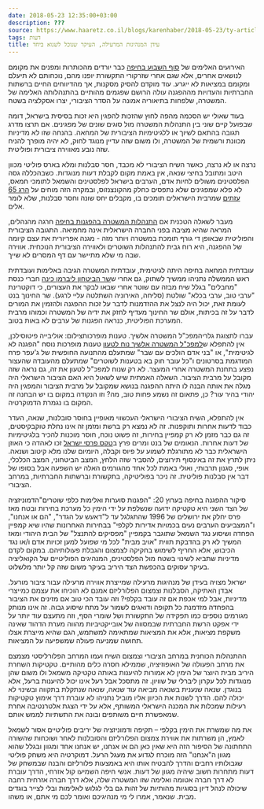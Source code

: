 ```yaml
---
date: 2018-05-23 12:35:00+03:00
description: ???
source: https://www.haaretz.co.il/blogs/karenhaber/2018-05-23/ty-article/0000017f-f8f0-ddde-abff-fcf546200000
tags: דעות
title: עידן המנהיגות המרעילה, העיקר שנוכל לשנוא ביחד
---
```


האירועים האלימים של [סוף השבוע בחיפה](/news/law/2018-05-21/ty-article/0000017f-f057-da6f-a77f-f85ffdd10000) כבר יורדים מהכותרות ומפנים את מקומם לנושאים אחרים, אלא שגם אחרי שזרקורי התקשורת יופנו מהם, נוכחותם לא תיעלם ומקומם במציאות לא ייגרע. עוד מוקדם להסיק מסקנות, אך מהדיווחים החיים ברשתות החברתיות והעדויות מההפגנה עולה הרושם שפגמים מהותיים בהתנהלותה האלימה של המשטרה, שלפחות בתיאוריה אמונה על הסדר הציבורי, יצרו אסקלציה בשטח. 

בעוד שאולי יש הסכמה מהפה לחוץ שהזכות להפגין היא זכות בסיסית בישראל, דומה שבפועל קיים שוני בין התנהלות המשטרה מול סוגים שונים של מפגינים. אם תרצו מדרג תגובה בהתאם לשיוך או ללגיטימיות הציבורית של המחאה. בהנחה שזו לא מדיניות מכוונת ורשמית של המשטרה, ולו משום שזה עדיין מנוגד לחוק, לא יהיה מופרך להניח שזה נובע מאווירה ציבורית ופוליטית. 

נרצה או לא נרצה, כאשר השיח הציבורי לא מכבד, חסר סבלנות ומלא בארס פוליטי מכוון היטב ומתובל בחיצי שנאה, אין באמת מקום לקבלת דעות מנוגדות. כשבהכללה גסה הפלסטינים משולים לחיות אדם, הערבים בישראל לפלסטינים והשמאל לתומכי חמאס, לא פלא שמפגינים שלא נתפסים כחלק מהקונצנזוס, ובמקרה הזה מוחים על [הרג 65 עזתים](/news/politics/2018-05-19/ty-article/0000017f-f026-d487-abff-f3febc9b0000) שמרבית הישראלים תומכים בו, מקבלים יחס שונה וחסר סבלנות, שלא לומר אלים. 

מעבר לשאלה הטכנית אם [התנהלות המשטרה בהפגנות בחיפה](/news/education/2018-05-20/ty-article/.premium/0000017f-f03b-d487-abff-f3ffaec00000) חרגה מהנהלים, המראה שהיא מציבה בפני החברה הישראלית אינה מחמיאה. התגובה הציבורית והפוליטית שבאופן די גורף תומכת במשטרה ויותר מזה - מגנה אפריורית את עצם קיומה של ההפגנה, היא רוח גבית להתנהלות השוטרים ולאווירה הציבורית הנוכחית. אווירה שבה מי שלא מתיישר עם דף המסרים לא שייך. 

עובדתית המחאה בחיפה היתה לגיטימית, עובדתית המשטרה הגיבה באלימות ועובדתית ראש הממשלה נתניהו ממשיך לשתוק, גם אחרי ש[שר הביטחון ליברמן כינה](/news/law/2018-05-20/ty-article/0000017f-f04b-d8a1-a5ff-f0cbb8c80000) חברי כנסת "מחבלים" בגלל שיח מבזה עם שוטר אחרי שבאו לבקר את העצורים, כי דוקטרינת "ערבי טוב, ערבי בכלא" שולטת (סליחה, האירוניה השתלטה עליי לרגע). שר החינוך בנט לעומת זאת, יכול היה לנצל את ההזדמנות לדבר על זכות ההפגנה ולהזמין את המורים לדבר על זה בכיתות, אולם שר החינוך מעדיף לחזק את ידיה של המשטרה וכמוהו מרבית המערכת הפוליטית, כנראה הפגנות של ערבים לא באות בטוב. 

 עברו לתצוגת גלריהמפכ"ל המשטרה אלשיך. טענות מופרכותצילום: אוליבייה פיטוסילכן, אין להתפלא ש[למפכ"ל המשטרה אלשיך נוח לטעון](/news/law/2018-05-22/ty-article/0000017f-f010-dc28-a17f-fc3796dd0000) טענות מופרכות נוסח "הפגנה לא לגיטימית", או "בני אדם הולכים עם שבר" שמתעלם מהתנועה החופשית של ג'עפר פרח המודגמת בסרטונים ו"כל עובר חוק בא בטענות לשוטרים" שמתעלם מהעובדה שהעצור נפצע בתחנת המשטרה אחרי המעצר. לא רק שנוח למפכ"ל לטעון את זה, גם נראה שזה מקובל על מרבית הציבור. השאלה האמתית שיש לשאול היא האם הציבור הישראלי היה מגלה את אותה הבנה לו היתה ההפגנה בנושא שמקובל על מרבית הציבור והמפגין היה יהודי בהיר עור? כן, פתאום זה נשמע פחות טוב, מה? וזו הנקודה במקום בו יש הבחנה זה המקום בו נגמרת הדמוקרטיה. 

אין להתפלא, השיח הציבורי הישראלי העכשווי מאופיין בחוסר סובלנות, שנאה, העדר כבוד לדעות אחרות ותוקפנות. זה לא נמצא רק ברשת ומזמן זה אינו נחלת טוקבקיסטים, זה גם כבר מזמן לא רק קמפיין בחירות, זה פשוט נוכח, חוסר מוכנות להכיר בלגיטימיות של דעות אחרות. הנאומים של בנט ומרים פרץ ב[טקס פרסי ישראל](/ty-tag/0000017f-da36-d249-ab7f-fbf6184e0000) זכו לאהדה כי האוזן הישראלית כבר לא מתורגלת לשמוע על פיוס וקבלה, היומיום שלנו מלא קיטוב ושנאה. ניתן לתרץ את זה באינסוף תירוצים, להסביר שזה הלחץ, המצב הביטחוני, המצב הכלכלי, אופי, סגנון תרבותי, ואולי באמת לכל אחד מהגורמים האלה יש השפעה אבל בסופו של דבר אין סבלנות פוליטית. זה ניכר בפוליטיקה, בתקשורת וברשתות החברתיות, במרחב הציבורי. 

סיקור ההפגנה בחיפה בערוץ 20: "הפגנות סוערות ואלימות כלפי שוטרים"הדמוניזציה של הצד השני היא טקטיקה ידועה שנשלפת על ידי הימין כל מערכת בחירות ובטח מאז פרס יחלק את ירושלים של 1996 שהתגלגל עד ל"דאעש על הגדר", "הם או אנחנו", ו"המצביעים הערבים נעים בכמויות אדירות לקלפי" בבחירות האחרונות שהיו שיא קמפיין הפחדה ושיסוע נגד השמאל שתוגבר בקמפיין "מפסיקים להתנצל" של הבית היהודי ומאז המשיך לא רק בהדבקת תווית "אויב מבית" לכל מי שפועל למען זכויות אדם ו/או נגד הכיבוש, אלא החריף לשימוש בחקיקה לצמצום והגבלת פעולותיהם. במקום לקדם מדיניות שתביא לשינוי בשטח מול הפלסטינים, המנהיגים הפוליטיים של הקואליציה בעיקר עסוקים בהכפשת הצד היריב בעיקר משום שזה קל יותר מלשלוט. 

ישראל מצויה בעידן של מנהיגות מרעילה שמייצרת אווירה מרעילה עבור ציבור מורעל. אבדן האתיקה, הסבלנות וצמצום הפלורליזם אמנם לא הוכיחו את עצמם כמייצרי מדיניות, אבל למי אכפת אם זה עובד בקלפי? וזה עובד הכי טוב אם מזינים את הציבור בהפחדה מזדמנת כל תקופה ודואגים לשמור על מתח שיסוע גבוה. זה אינו מנותק מגורמים נוספים כמו תפקידה של התקשורת ושל שומרי הסף, וזה מתעצם עוד יותר על ידי אפקט הרשת החברתית שבמסווה של אובייקטיביות מהווה מערת הדהוד שאינה משקפת מציאות, אלא את המציאות שמתאימה למשתמש, הגם שהיא מייצרת אצלו תחושה שמניעה פעולה שמשפיעה על המציאות. 

ההתנהלות הכוחנית במרחב הציבורי וצמצום השיח ועמו המרחב הפלורליסטי מצמצם את מרחב הפעולה של האופוזיציה, שממילא חסרה כלים מהותיים. טקטיקות השחרת היריב מבית היוצר של הימין לא אמורות להיענות באותה טקטיקה משמאל ולו משום שהן מנוגדות לכל עקרון ליברלי של שוויון. זה מתסכל אבל רעל אינו יכול להיענות ברעל, אלא בנוגדן. שנאה שנענית בשנאה מביאה עוד שנאה, שנאה שנתקלת בתקווה ובשינוי לא יכולה להם. הדרך לשנות את הכיוון אליו מוביל נתניהו לא עוברת דרך אימוץ טקטיקות רעילות שמכלות את המכנה הישראלי המשותף, אלא על ידי הצגת אלטרנטיבה אחרת שמאפשרת חיים משותפים ובונה את התשתיות לממש אותם. 

את מה שמשרת את הימין בקלפי – תקיפה ודמוניזציה של יריבים פוליטיים אסור לשמאל לאמץ, הן משרתות את אווירת צמצום הפלורליזם והסובלנות לאחר ושוכחות שהשורה התחתונה של הסיפור הזה היא שאין כאן הם או אנחנו, יש אנחנו אחד ומגוון ובגלל שהוא מגוון ה"אנחנו" הזה מוכרח לגדוע את מעגל הרעל. דמוקרטיה היא משחק פוליטי שגבולותיו רחבים והדרך להבטיח אותו היא באמצעות פלורליזם והבנה שבמשחק של דעות מתחרות חשוב שיהיה מגוון של דעות. אנשי חיפה השמיעו קול אזרחי, הדרך עוברת לא דרך חברה אטומה ואלימה שזו המשטרה שלה, אלא דרך חברה אזרחית רחבה שיכולה לנהל דיון בסוגיות מהותיות של זהות גם בלי לגלוש לאלימות ובלי לצייר בוגדים מבית. שנאמר, אמרו לי מי מנהיגיכם ואומר לכם מי אתם, או משהו.
